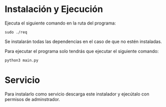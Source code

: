 # Instalación y Ejecución

Ejecuta el siguiente comando en la ruta del programa:
```
sudo ./req
```
Se instalarán todas las dependencias en el caso de que no estén instaladas.

Para ejecutar el programa solo tendrás que ejecutar el siguiente comando:
```
python3 main.py
```

# Servicio

Para instalarlo como servicio descarga este instalador y ejecútalo con permisos de adminstrador.
